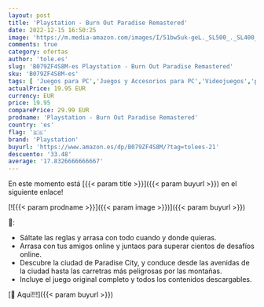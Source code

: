 ```yaml
---
layout: post
title: 'Playstation - Burn Out Paradise Remastered'
date: 2022-12-15 16:50:25
image: 'https://m.media-amazon.com/images/I/51bw5uk-geL._SL500_._SL400_.jpg'
comments: true
category: ofertas
author: 'tole.es'
slug: 'B079ZF4S8M-es Playstation - Burn Out Paradise Remastered'
sku: 'B079ZF4S8M-es'
tags: [ 'Juegos para PC','Juegos y Accesorios para PC','Videojuegos','playstation','🇪🇸', ]
actualPrice: 19.95 EUR
currency: EUR
price: 19.95
comparePrice: 29.99 EUR
prodname: 'Playstation - Burn Out Paradise Remastered'
country: 'es'
flag: '🇪🇸'
brand: 'Playstation'
buyurl: 'https://www.amazon.es/dp/B079ZF4S8M/?tag=tolees-21'
descuento: '33.48'
average: '17.8326666666667'
---
```


En este momento está [{{< param title >}}]({{< param buyurl >}}) en el siguiente enlace!

[![{{< param prodname >}}]({{< param image >}})]({{< param buyurl >}})

🔎:

- Sáltate las reglas y arrasa con todo cuando y donde quieras.
- Arrasa con tus amigos online y juntaos para superar cientos de desafíos online.
- Descubre la ciudad de Paradise City, y conduce desde las avenidas de la ciudad hasta las carretras más peligrosas por las montañas.
- Incluye el juego original completo y todos los contenidos descargables.

[🛒 Aquí!!!]({{< param buyurl >}})
